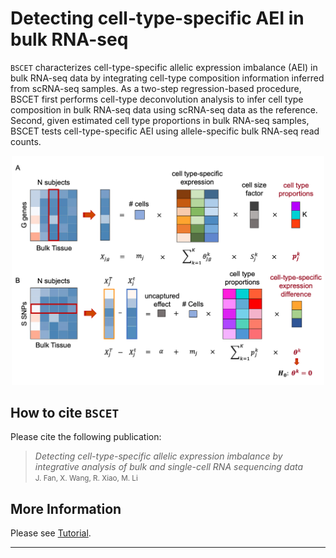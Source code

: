 Detecting cell-type-specific AEI in bulk RNA-seq
======================

`BSCET` characterizes cell-type-specific allelic expression imbalance (AEI) in bulk RNA-seq data by integrating cell-type composition information inferred from scRNA-seq samples. As a two-step regression-based procedure, BSCET first performs cell-type deconvolution analysis to infer cell type composition in bulk RNA-seq data using scRNA-seq data as the reference. Second, given estimated cell type proportions in bulk RNA-seq samples, BSCET tests cell-type-specific AEI using allele-specific bulk RNA-seq read counts.

<p align="center"> 
<img src="./Figure.jpg?raw=true" width="500">
</p>

How to cite `BSCET`
-------------------
Please cite the following publication:

> *Detecting cell-type-specific allelic expression imbalance by integrative analysis of bulk and single-cell RNA sequencing data*<br />
> <small>J. Fan, X. Wang, R. Xiao, M. Li<br /></small>

More Information
-----------------
Please see [Tutorial](https://jiaxin-fan.github.io/BSCET.github.io/Introduction.html).

***
